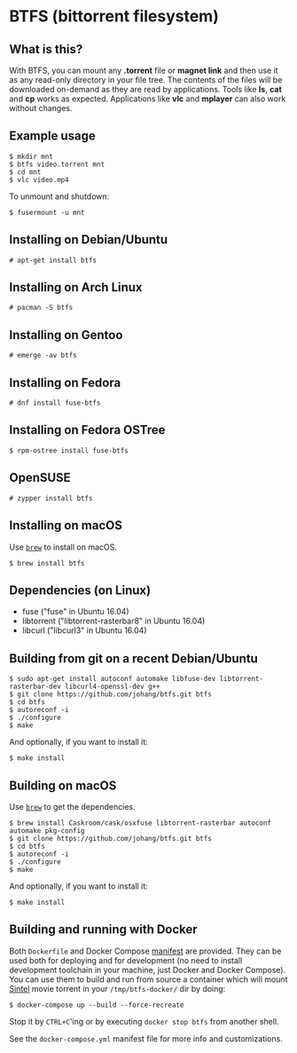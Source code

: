# BTFS (bittorrent filesystem)

## What is this?

With BTFS, you can mount any **.torrent** file or **magnet link** and then use it as any read-only directory in your file tree. The contents of the files will be downloaded on-demand as they are read by applications. Tools like **ls**, **cat** and **cp** works as expected. Applications like **vlc** and **mplayer** can also work without changes.

## Example usage

    $ mkdir mnt
    $ btfs video.torrent mnt
    $ cd mnt
    $ vlc video.mp4

To unmount and shutdown:

    $ fusermount -u mnt

## Installing on Debian/Ubuntu

    # apt-get install btfs

## Installing on Arch Linux

    # pacman -S btfs

## Installing on Gentoo

    # emerge -av btfs
    
## Installing on Fedora

    # dnf install fuse-btfs
    
## Installing on Fedora OSTree

    $ rpm-ostree install fuse-btfs
    
## OpenSUSE

    # zypper install btfs
    
## Installing on macOS

Use [`brew`](https://brew.sh) to install on macOS.

    $ brew install btfs

## Dependencies (on Linux)

* fuse ("fuse" in Ubuntu 16.04)
* libtorrent ("libtorrent-rasterbar8" in Ubuntu 16.04)
* libcurl ("libcurl3" in Ubuntu 16.04)

## Building from git on a recent Debian/Ubuntu

    $ sudo apt-get install autoconf automake libfuse-dev libtorrent-rasterbar-dev libcurl4-openssl-dev g++
    $ git clone https://github.com/johang/btfs.git btfs
    $ cd btfs
    $ autoreconf -i
    $ ./configure
    $ make

And optionally, if you want to install it:

    $ make install

## Building on macOS

Use [`brew`](https://brew.sh) to get the dependencies.

    $ brew install Caskroom/cask/osxfuse libtorrent-rasterbar autoconf automake pkg-config
    $ git clone https://github.com/johang/btfs.git btfs
    $ cd btfs
    $ autoreconf -i
    $ ./configure
    $ make

And optionally, if you want to install it:

    $ make install

## Building and running with Docker
Both `Dockerfile` and Docker Compose [manifest](./docker-compose.yml) are provided. They can be used both for deploying and for development (no need to install development toolchain in your machine, just Docker and Docker Compose).
You can use them to build and run from source a container which will mount [Sintel](https://cloud.blender.org/films/sintel) movie torrent in your `/tmp/btfs-docker/` dir by doing:
```
$ docker-compose up --build --force-recreate
```
Stop it by `CTRL+C`'ing or by executing `docker stop btfs` from another shell.

See the `docker-compose.yml` manifest file for more info and customizations.
